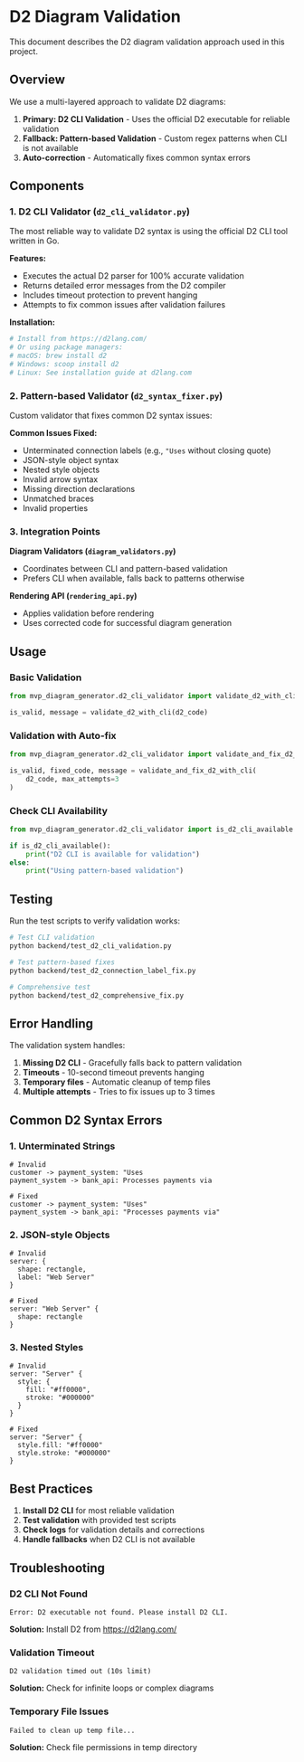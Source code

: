 # D2 Diagram Validation

This document describes the D2 diagram validation approach used in this project.

## Overview

We use a multi-layered approach to validate D2 diagrams:

1. **Primary: D2 CLI Validation** - Uses the official D2 executable for reliable validation
2. **Fallback: Pattern-based Validation** - Custom regex patterns when CLI is not available
3. **Auto-correction** - Automatically fixes common syntax errors

## Components

### 1. D2 CLI Validator (`d2_cli_validator.py`)

The most reliable way to validate D2 syntax is using the official D2 CLI tool written in Go.

**Features:**
- Executes the actual D2 parser for 100% accurate validation
- Returns detailed error messages from the D2 compiler
- Includes timeout protection to prevent hanging
- Attempts to fix common issues after validation failures

**Installation:**
```bash
# Install from https://d2lang.com/
# Or using package managers:
# macOS: brew install d2
# Windows: scoop install d2
# Linux: See installation guide at d2lang.com
```

### 2. Pattern-based Validator (`d2_syntax_fixer.py`)

Custom validator that fixes common D2 syntax issues:

**Common Issues Fixed:**
- Unterminated connection labels (e.g., `"Uses` without closing quote)
- JSON-style object syntax
- Nested style objects
- Invalid arrow syntax
- Missing direction declarations
- Unmatched braces
- Invalid properties

### 3. Integration Points

**Diagram Validators (`diagram_validators.py`)**
- Coordinates between CLI and pattern-based validation
- Prefers CLI when available, falls back to patterns otherwise

**Rendering API (`rendering_api.py`)**
- Applies validation before rendering
- Uses corrected code for successful diagram generation

## Usage

### Basic Validation

```python
from mvp_diagram_generator.d2_cli_validator import validate_d2_with_cli

is_valid, message = validate_d2_with_cli(d2_code)
```

### Validation with Auto-fix

```python
from mvp_diagram_generator.d2_cli_validator import validate_and_fix_d2_with_cli

is_valid, fixed_code, message = validate_and_fix_d2_with_cli(
    d2_code, max_attempts=3
)
```

### Check CLI Availability

```python
from mvp_diagram_generator.d2_cli_validator import is_d2_cli_available

if is_d2_cli_available():
    print("D2 CLI is available for validation")
else:
    print("Using pattern-based validation")
```

## Testing

Run the test scripts to verify validation works:

```bash
# Test CLI validation
python backend/test_d2_cli_validation.py

# Test pattern-based fixes
python backend/test_d2_connection_label_fix.py

# Comprehensive test
python backend/test_d2_comprehensive_fix.py
```

## Error Handling

The validation system handles:

1. **Missing D2 CLI** - Gracefully falls back to pattern validation
2. **Timeouts** - 10-second timeout prevents hanging
3. **Temporary files** - Automatic cleanup of temp files
4. **Multiple attempts** - Tries to fix issues up to 3 times

## Common D2 Syntax Errors

### 1. Unterminated Strings
```
# Invalid
customer -> payment_system: "Uses
payment_system -> bank_api: Processes payments via

# Fixed
customer -> payment_system: "Uses"
payment_system -> bank_api: "Processes payments via"
```

### 2. JSON-style Objects
```
# Invalid
server: {
  shape: rectangle,
  label: "Web Server"
}

# Fixed
server: "Web Server" {
  shape: rectangle
}
```

### 3. Nested Styles
```
# Invalid
server: "Server" {
  style: {
    fill: "#ff0000",
    stroke: "#000000"
  }
}

# Fixed
server: "Server" {
  style.fill: "#ff0000"
  style.stroke: "#000000"
}
```

## Best Practices

1. **Install D2 CLI** for most reliable validation
2. **Test validation** with provided test scripts
3. **Check logs** for validation details and corrections
4. **Handle fallbacks** when D2 CLI is not available

## Troubleshooting

### D2 CLI Not Found
```
Error: D2 executable not found. Please install D2 CLI.
```
**Solution:** Install D2 from https://d2lang.com/

### Validation Timeout
```
D2 validation timed out (10s limit)
```
**Solution:** Check for infinite loops or complex diagrams

### Temporary File Issues
```
Failed to clean up temp file...
```
**Solution:** Check file permissions in temp directory